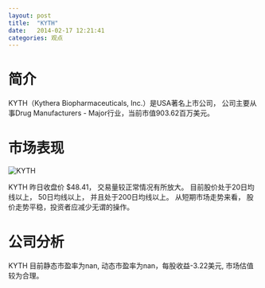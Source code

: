 ```yaml
---
layout: post
title:  "KYTH"
date:   2014-02-17 12:21:41
categories: 观点
---
```


# 简介
KYTH（Kythera Biopharmaceuticals, Inc.）是USA著名上市公司，
公司主要从事Drug Manufacturers - Major行业，当前市值903.62百万美元。

# 市场表现

![KYTH](http://finviz.com/chart.ashx?t=KYTH&ty=c&ta=1&p=d&s=l)

KYTH 昨日收盘价 $48.41，
交易量较正常情况有所放大。
目前股价处于20日均线以上，
50日均线以上，
并且处于200日均线以上。
从短期市场走势来看，
股价走势平稳，投资者应减少无谓的操作。

# 公司分析
KYTH 目前静态市盈率为nan, 动态市盈率为nan，每股收益-3.22美元,
市场估值较为合理。
